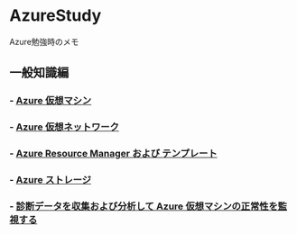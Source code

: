 # AzureStudy
Azure勉強時のメモ

## 一般知識編

### - [Azure 仮想マシン](./AzureVM/)

### - [Azure 仮想ネットワーク](./AzureVNet/)

### - [Azure Resource Manager および テンプレート](./AzureResourceManager/)

### - [Azure ストレージ](./AzureStorage/)

### - [診断データを収集および分析して Azure 仮想マシンの正常性を監視する](./AzureObservability/)
